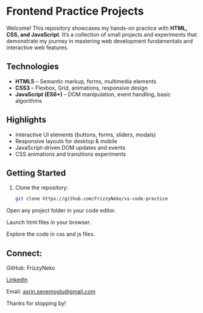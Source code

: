 # Frontend Practice Projects

Welcome! This repository showcases my hands-on practice with **HTML, CSS, and JavaScript**. It’s a collection of small projects and experiments that demonstrate my journey in mastering web development fundamentals and interactive web features.

## Technologies
- **HTML5** – Semantic markup, forms, multimedia elements
- **CSS3** – Flexbox, Grid, animations, responsive design
- **JavaScript (ES6+)** – DOM manipulation, event handling, basic algorithms

## Highlights
- Interactive UI elements (buttons, forms, sliders, modals)
- Responsive layouts for desktop & mobile
- JavaScript-driven DOM updates and events
- CSS animations and transitions experiments

## Getting Started
1. Clone the repository:
   ```bash
   git clone https://github.com/FrizzyNeko/vs-code-practice
   
Open any project folder in your code editor.

Launch html files in your browser.

Explore the code in css and js files.


## Connect:

GitHub: FrizzyNeko

[LinkedIn](https://www.linkedin.com/in/asrinsenemoglu)

Email: asrin.senemoglu@gmail.com

Thanks for stopping by!
